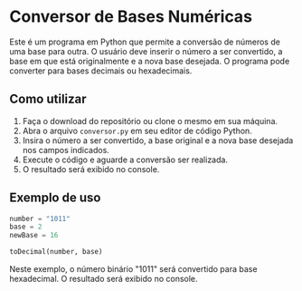 # Conversor de Bases Numéricas

Este é um programa em Python que permite a conversão de números de uma base para outra. O usuário deve inserir o número a ser convertido, a base em que está originalmente e a nova base desejada. O programa pode converter para bases decimais ou hexadecimais.

## Como utilizar

1. Faça o download do repositório ou clone o mesmo em sua máquina.
2. Abra o arquivo `conversor.py` em seu editor de código Python.
3. Insira o número a ser convertido, a base original e a nova base desejada nos campos indicados.
4. Execute o código e aguarde a conversão ser realizada.
5. O resultado será exibido no console.

## Exemplo de uso

```python
number = "1011"
base = 2
newBase = 16

toDecimal(number, base)
```

Neste exemplo, o número binário "1011" será convertido para base hexadecimal. O resultado será exibido no console.
